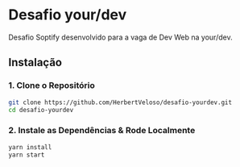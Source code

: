 # Desafio your/dev

 Desafio Soptify desenvolvido para a vaga de Dev Web na your/dev.

## Instalação

### 1. Clone o Repositório

```sh
git clone https://github.com/HerbertVeloso/desafio-yourdev.git
cd desafio-yourdev
```

### 2. Instale as Dependências & Rode Localmente

```sh
yarn install
yarn start
```
